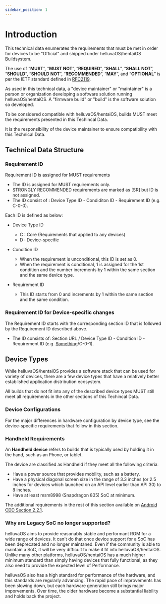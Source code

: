 ```yaml
---
sidebar_position: 1
---
```


# Introduction

This technical data enumerates the requirements that must be met in order for devices to be "Official" and shipped under helluvaOS/hentaiOS Buildsystem.

The use of “**MUST**”, “**MUST NOT**”, “**REQUIRED**”, “**SHALL**”, “**SHALL NOT**”, “**SHOULD**”, “**SHOULD NOT**”, “**RECOMMENDED**”, “**MAY**”, and “**OPTIONAL**” is per the IETF standard defined in [RFC2119](http://www.ietf.org/rfc/rfc2119.txt).

As used in this technical data, a "device maintainer" or "maintainer" is a person or organization developing a software solution running helluvaOS/hentaiOS. A "firmware build" or "build" is the software solution so developed.

To be considered compatible with helluvaOS/hentaiOS, builds MUST meet the requirements presented in this Techincal Data.

It is the responsibility of the device maintainer to ensure compatibility with this Technical Data.

## Technical Data Structure

### Requirement ID

Requirement ID is assigned for MUST requirements

- The ID is assigned for MUST requirements only.
- STRONGLY RECOMMENDED requirements are marked as [SR] but ID is not assigned.
- The ID consist of : Device Type ID - Condiditon ID - Requirement ID (e.g. C-0-0).

Each ID is defined as below:

- Device Type ID
    - C : Core (Requirements that applied to any devices)
    - D : Device-specific

- Condition ID
    - When the requirement is unconditional, this ID is set as 0.
    - When the requirement is conditional, 1 is assigned for the 1st condition and the number increments by 1 within the same section and the same device type.

- Requirement ID
    - This ID starts from 0 and increments by 1 within the same section and the same condition.

### Requirement ID for Device-specific changes

The Requirement ID starts with the corresponding section ID that is followed by the Requirement ID described above.

- The ID consists of: Section URL / Device Type ID - Condition ID - Requirement ID (e.g. [Something](404)/C-0-1).

## Device Types

While helluvaOS/hentaiOS provides a software stack that can be used for variety of devices, there are a few device types that have a relatively better established application distribution ecosystem.

All builds that do not fit into any of the described device types MUST still meet all requirements in the other sections of this Techincal Data.

### Device Configurations

For the major differences in hardware configuration by device type, see the device-specific requirements that follow in this section.

### Handheld Requirements

An **Handheld device** refers to builds that is typically used by holding it in the hand, such as an Phone, or tablet.

The device are classified as Handheld if they meet all the following criteria:

- Have a power source that provides mobility, such as a battery.
- Have a physical diagonal screen size in the range of 3.3 inches (or 2.5 inches for devices which launched on an API level earlier than API 30) to 8 inches.
- Have at least msm8998 (Snapdragon 835) SoC at minimum.

The additional requirements in the rest of this section available on [Android CDD Section 2.2.1](https://source.android.com/compatibility/android-cdd#2_2_1_hardware).

### Why are Legacy SoC no longer supported?

helluvaOS aims to provide reasonably stable and performant ROM for a wide range of devices. It can't do that once device support for a SoC has been deprecated and no
longer maintaned. Even if the community is able to maintain a SoC, it will be very difficult to make it fit into helluvaOS/hentaiOS. Unlike many other platforms, helluvaOS/hentaiOS has a much higher minimum standard than simply having devices that fully functional, as they also need to provide the expected level of Performance.

helluvaOS also has a high standard for performance of the hardware, and this standards are regularly advancing. The rapid pace of improvements has been slowing down, but each hardware generation still brings major imporvements. Over time, the older hardware become a substantial liability and holds back the project.
